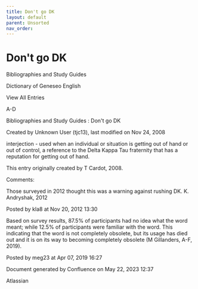```yaml
---
title: Don't go DK
layout: default
parent: Unsorted
nav_order:
---
```


# Don't go DK

Bibliographies and Study Guides

Dictionary of Geneseo English

View All Entries

A-D

Bibliographies and Study Guides : Don't go DK

Created by  Unknown User (tjc13), last modified on Nov 24, 2008

interjection - used when an individual or situation is getting out of hand or out of control, a reference to the Delta Kappa Tau fraternity that has a reputation for getting out of hand.

This entry originally created by T Cardot, 2008.

Comments:

Those surveyed in 2012 thought this was a warning against rushing DK. K. Andryshak, 2012

Posted by kla8 at Nov 20, 2012 13:30

Based on survey results, 87.5% of participants had no idea what the word meant; while 12.5% of participants were familiar with the word. This indicating that the word is not completely obsolete, but its usage has died out and it is on its way to becoming completely obsolete (M Gillanders, A-F, 2019).

Posted by meg23 at Apr 07, 2019 16:27

Document generated by Confluence on May 22, 2023 12:37

Atlassian
